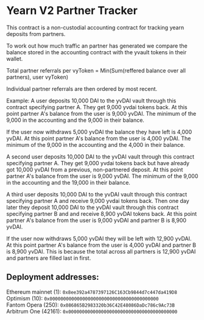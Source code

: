 # Yearn V2 Partner Tracker

This contract is a non-custodial accounting contract for tracking yearn deposits from partners.

To work out how much traffic an partner has generated we compare the balance stored in the accounting contract with the yvault tokens in their wallet.

Total partner referrals per vyToken = Min(Sum(reffered balance over all partners), user vyToken)

Individual partner referrals are then ordered by most recent.

Example:
A user deposits 10,000 DAI to the yvDAI vault through this contract specifying partner A. They get 9,000 yvdai tokens back. At this point partner A's balance from the user is 9,000 yvDAI. The minimum of the 9,000 in the accounting and the 9,000 in their balance.

If the user now withdraws 5,000 yvDAI the balance they have left is 4,000 yvDAI. 
At this point partner A's balance from the user is 4,000 yvDAI. The minimum of the 9,000 in the accounting and the 4,000 in their balance.

A second user deposits 10,000 DAI to the yvDAI vault through this contract specifying partner A. They get 9,000 yvdai tokens back but have already got 10,000 yvDAI from a previous, non-partnered deposit.  At this point partner A's balance from the user is 9,000 yvDAI. The minimum of the 9,000 in the accounting and the 19,000 in their balance.

A third user deposits 10,000 DAI to the yvDAI vault through this contract specifying partner A and receive 9,000 yvdai tokens back. Then one day later they deposit 10,000 DAI to the yvDAI vault through this contract specifying partner B and and receive 8,900 yvDAI tokens back. At this point partner A's balance from the user is 9,000 yvDAI and partner B is 8,900 yvDAI. 

If the user now withdraws 5,000 yvDAI they will be left with 12,900 yvDAI. At this point partner A's balance from the user is 4,000 yvDAI and partner B is 8,900 yvDAI. This is because the total across all partners is 12,900 yvDAI and partners are filled last in first. 


## Deployment addresses:
Ethereum mainnet (1): `0x8ee392a4787397126C163Cb9844d7c447da419D8`  
Optimism (10): `0x0000000000000000000000000000000000000000`  
Fantom Opera (250): `0x086865B2983320b36C42E48086DaDc786c9Ac73B`  
Arbitrum One (42161): `0x0000000000000000000000000000000000000000`  
